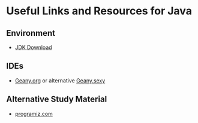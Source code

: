 # Useful Links and Resources for Java
## Environment
*	[JDK Download](https://adoptopenjdk.net/)

## IDEs
* [Geany.org](https://geany.org/) or alternative [Geany.sexy](https://geany.sexy//)

## Alternative Study Material
* [programiz.com](https://www.programiz.com/java-programming)